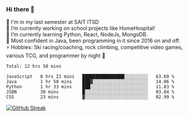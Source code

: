 ### Hi there 👋  
🏫 I'm in my last semester at SAIT ITSD  
🔭 I’m currently working on school projects like HomeHospital!  
🌱 I’m currently learning Python, React, NodeJs, MongoDB.  
💬 Most confident in Java, been programming in it since 2016 on and off.  
⚡ Hobbies: Ski racing/coaching, rock climbing, competitive video games, various TCG, and programmer by night 🦉  
<!--START_SECTION:waka-->
```text
Total: 12 hrs 58 mins

JavaScript   8 hrs 21 mins   ████████████████░░░░░░░░░   63.69 % 
Java         1 hr 50 mins    ███▓░░░░░░░░░░░░░░░░░░░░░   14.06 % 
Python       1 hr 33 mins    ███░░░░░░░░░░░░░░░░░░░░░░   11.83 % 
JSON         30 mins         █░░░░░░░░░░░░░░░░░░░░░░░░   03.84 % 
CSS          23 mins         ▓░░░░░░░░░░░░░░░░░░░░░░░░   02.99 % 
```
<!--END_SECTION:waka-->
[![GitHub Streak](http://github-readme-streak-stats.herokuapp.com?user=liamandaidan&theme=radical&date_format=M%20j%5B%2C%20Y%5D)](https://git.io/streak-stats)
